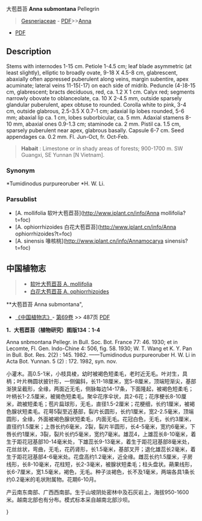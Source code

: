 大苞苣苔 **Anna submontana** Pellegrin

> [Gesneriaceae](http://www.iplant.cn/info/Gesneriaceae?t=foc) - [PDF](http://www.iplant.cn/foc/pdf/Gesneriaceae.pdf)>>[Anna](http://www.iplant.cn/info/Anna?t=foc)
 - [PDF](http://www.iplant.cn/foc/pdf/Anna.pdf)

## Description

Stems with internodes 1-15 cm. Petiole 1-4.5 cm; leaf blade asymmetric (at least slightly), elliptic to broadly ovate, 9-18 X 4.5-8 cm, glabrescent, abaxially often appressed puberulent along veins, margin subentire, apex acuminate; lateral veins 11-15(-17) on each side of midrib. Peduncle (4-)8-15 cm, glabrescent; bracts deciduous, red, ca. 1.2 X 1 cm. Calyx red; segments narrowly obovate to oblanceolate, ca. 10 X 2-4.5 mm, outside sparsely glandular puberulent, apex obtuse to rounded. Corolla white to pink, 3-4 cm, outside glabrous, 2.5-3.5 X 0.7-1 cm; adaxial lip lobes rounded, 5-6 mm; abaxial lip ca. 1 cm, lobes suborbicular, ca. 5 mm. Adaxial stamens 8-10 mm, abaxial ones 0.9-1.3 cm; staminode ca. 2 mm. Pistil ca. 1.5 cm, sparsely puberulent near apex, glabrous basally. Capsule 6-7 cm. Seed appendages ca. 0.2 mm. Fl. Jun-Oct, fr. Oct-Feb.


> **Habait** : 
> Limestone or in shady areas of forests; 900-1700 m. SW Guangxi, SE Yunnan [N Vietnam].

### Synonym
*Tumidinodus purpureoruber *H. W. Li.



### Parsublist

* [A.  mollifolia  软叶大苞苣苔](http://www.iplant.cn/info/Anna mollifolia?t=foc)
* [A.  ophiorrhizoides  白花大苞苣苔](http://www.iplant.cn/info/Anna ophiorrhizoides?t=foc)
* [A.  sinensis  喙核桃](http://www.iplant.cn/info/Annamocarya sinensis?t=foc)

## 中国植物志

> * [软叶大苞苣苔  A.  mollifolia](Anna-mollifolia-软叶大苞苣苔.md)
> * [白花大苞苣苔  A.  ophiorrhizoides](Anna-ophiorrhizoides-白花大苞苣苔.md)


**大苞苣苔 Anna submontana",



* [《中国植物志》](http://www.iplant.cn/frps)- [第69卷](http://www.iplant.cn/frps/vol/69) >> 487页 [PDF](http://www.iplant.cn/frps/pdf/69/487.pdf)


**1．大苞苣苔（植物研究）图版134：1-4**

Anna snbmontana Pellegr. in Bull. Soc. Bot. France 77: 46. 1930; et in Lecomte, Fl. Gen. Indo-Chine 4: 506, fig. 58. 1930; W. T. Wang et K. Y. Pan in Bull. Bot. Res. 2(2) : 145. 1982. ——Tumidinodus purpureoruber H. W. Li in Acta Bot. Yunnan. 5 (2) : 172. 1982, syn. nov.

小灌木。高0.5-1米，小枝具棱，幼时被褐色短柔毛，老时近无毛。叶对生，具柄；叶片椭圆状披针形，一侧偏斜，长11-18厘米，宽5-8厘米，顶端短渐尖，基部渐狭呈截形，全缘，两面近无毛，侧脉每边14-17条，下面隆起，被褐色短柔毛；叶柄长1-2.5厘米，被揭色短柔毛。聚伞花序伞状，具2-6花；花序梗长8-10厘米，疏被短柔毛；苞片扁球形，无毛，直径1.5-2厘米；花梗细，长约1厘米，被褐色腺状短柔毛。花萼5裂至近基部，裂片长圆形，长约1厘米，宽2-2.5毫米，顶端圆形，全缘，外面被褐色腺状短柔毛，内面无毛。花冠白色，无毛，长约3厘米，直径约1.5厘米；上唇长约6毫米，2裂，裂片半圆形，长4-5毫米，宽约6毫米，下唇长约1厘米，3裂，裂片长约5毫米，宽约7毫米。雄蕊4，上雄蕊长8-10毫米，着生于距花冠基部10-14毫米处，下雄蕊长9-13毫米，着生于距花冠基部8毫米处，花丝丝状，弯曲，无毛，花药肾形，长1.5毫米，基部叉开；退化雄蕊长2毫米，着生于距花冠基部4-6毫米处。花盘高约1.2毫米，近全缘。雌蕊长约1.5厘米，子房线形，长8-10毫米，花柱短，长2-3毫米，被腺状短柔毛；柱头盘状。蒴果线形，长6-7厘米，宽1.5毫米，褐色，无毛。种子淡褐色，长不及1毫米，两端各具1条长约0.2毫米的毛状附属物。花期6-10月。

产云南东南部、广西西南部。生于山坡阴处密林中及石灰岩上，海拔950-1600米。越南北部也有分布。模式标本采自越南北部沙坝。



}
